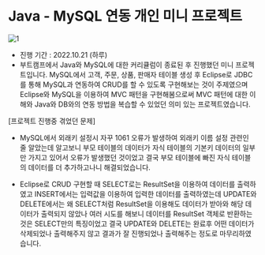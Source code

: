 # Java - MySQL 연동 개인 미니 프로젝트

![1](https://user-images.githubusercontent.com/109947297/197326000-3127ae12-d8a9-4533-bc2e-eb23e408ccf1.PNG)
- 진행 기간 : 2022.10.21 (하루)
- 부트캠프에서 Java와 MySQL에 대한 커리큘럼이 종료된 후 진행했던 미니 프로젝트입니다. MySQL에서 고객, 주문, 상품, 판매자 테이블 생성 후 Eclipse로 JDBC를 통해 MySQL과 연동하여 CRUD를 할 수 있도록 구현해보는 것이 주제였으며 Eclipse와 MySQL을 이용하여 MVC 패턴을 구현해봄으로써 MVC 패턴에 대한 이해와 Java와 DB와의 연동 방법을 복습할 수 있었던 의미 있는 프로젝트였습니다.
 
[프로젝트 진행중 겪었던 문제]

- MySQL에서 외래키 설정시 자꾸 1061 오류가 발생하여 외래키 이름 설정 관련인 줄 알았는데 알고보니 부모 테이블의 데이터가 자식 테이블의 기본키 데이터의 일부만 가지고 있어서 오류가 발생했던 것이었고 결국 부모 테이블에 빠진 자식 테이블의 데이터를 더 추가하고나니 해결되었습니다.

- Eclipse로 CRUD 구현할 때 SELECT로는 ResultSet을 이용하여 데이터를 출력하였고 INSERT에서는 입력값을 이용하여 입력한 데이터를 출력하였는데 UPDATE와 DELETE에서는 왜 SELECT처럼 ResultSet을 이용해도 데이터가 받아와 해당 데이터가 출력되지 않았나 여러 시도를 해보니 데이터를 ResultSet 객체로 반환하는 것은 SELECT만의 특징이었고 결국 UPDATE와 DELETE는 완료후 어떤 데이터가 삭제되었나 출력해주지 않고 결과가 잘 진행되었나 출력해주는 정도로 마무리하였습니다.
